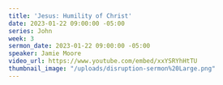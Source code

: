 ```yaml
---
title: 'Jesus: Humility of Christ'
date: 2023-01-22 09:00:00 -05:00
series: John
week: 3
sermon_date: 2023-01-22 09:00:00 -05:00
speaker: Jamie Moore
video_url: https://www.youtube.com/embed/xxYSRYhHtTU
thumbnail_image: "/uploads/disruption-sermon%20Large.png"
---
```


